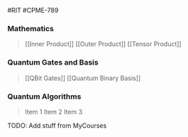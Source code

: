 #RIT #CPME-789 
### Mathematics
> [[Inner Product]]
> [[Outer Product]]
> [[Tensor Product]]
### Quantum Gates and Basis
> [[QBit Gates]]
> [[Quantum Binary Basis]]
### Quantum Algorithms
> Item 1
> Item 2
> Item 3

TODO: Add stuff from MyCourses